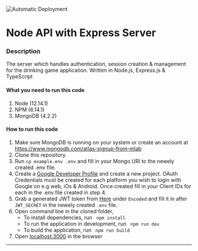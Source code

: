![Automatic Deployment](https://github.com/drinking-game-app/node-server/workflows/Automaitc%20Deployment/badge.svg)
# Node API with Express Server

### Description
The server which handles authentication, session creation & management for the drinking game application. Written in Node.js, Express.js & TypeScript

#### What you need to run this code
1. Node (12.14.1)
2. NPM (6.14.1)
3. MongoDB (4.2.2)

####  How to run this code
1. Make sure MongoDB is running on your system or create an account at https://www.mongodb.com/atlas-signup-from-mlab
2. Clone this repository.
3. Run ```cp example.env .env``` and fill in your Mongo URI to the newely created .env file.
4. Create a <a href="https://console.developers.google.com/">Google Developer Profile</a> and create a new project. OAuth Credentials must be created for each platform you wish to login with Google on e.g web, iOs & Android. Once created fill in your Client IDs for each in the .env file created in step 4.
5. Grab a generated JWT token from <a href="https://jwt.io/">Here</a> under `Encoded` and fill it in after `JWT_SECRET` in the newely created `.env` file.
6. Open command line in the cloned folder,
   - To install dependencies, run ```  npm install  ```
   - To run the application in development, run ```  npm run dev  ```
   - To build the application, run ```  npm run build  ```
7. Open [localhost:3000](http://localhost:3000/) in the browser
---- 

